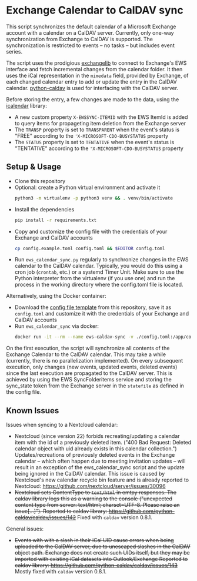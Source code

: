 # Exchange Calendar to CalDAV sync

This script synchronizes the default calendar of a Microsoft Exchange account with a calendar on a CalDAV server.
Currently, only one-way synchronization from Exchange to CalDAV is supported.
The synchronization is restricted to events – no tasks – but includes event series.

The script uses the prodigious [exchangelib](https://github.com/ecederstrand/exchangelib) to connect to Exchange's EWS interface and fetch incremental changes from the calendar folder.
It then uses the iCal representation in the `mimedata` field, provided by Exchange, of each changed calendar entry to add or update the entry in the CalDAV calendar.
[python-caldav](https://github.com/python-caldav/caldav) is used for interfacing with the CalDAV server.

Before storing the entry, a few changes are made to the data, using the [icalendar](https://github.com/collective/icalendar) library:

- A new custom property `X-EWSSYNC-ITEMID` with the EWS ItemId is added to query items for propageting item deletion from the Exchange server
- The `TRANSP` property is set to `TRANSPARENT` when the event's status is "FREE" according to the `'X-MICROSOFT-CDO-BUSYSTATUS` property
- The `STATUS` property is set to `TENTATIVE` when the event's status is "TENTATIVE" according to the `'X-MICROSOFT-CDO-BUSYSTATUS` property

## Setup & Usage

- Clone this repository
- Optional: create a Python virtual environment and activate it
  ```bash
  python3 -m virtualenv -p python3 venv && . venv/bin/activate
  ```
- Install the dependencies
  ```bash
  pip install -r requirements.txt
  ```
- Copy and customize the config file with the credentials of your Exchange and CalDAV accounts
  ```bash
  cp config.example.toml config.toml && $EDITOR config.toml
  ``` 
- Run `ews_calendar_sync.py` regularly to synchronize changes in the EWS calendar to the CalDAV calendar.
  Typically, you would do this using a cron job (`crontab`, etc.) or a systemd Timer Unit.
  Make sure to use the Python interpreter from the virtualenv (if you use one) and run the process in the working directory where the config.toml file is located.

Alternatively, using the Docker container:

- Download the [config file template](./config.example.toml) from this repository, save it as `config.toml` and customize it with the credentials of your Exchange and CalDAV accounts
- Run `ews_calendar_sync` via docker:
  ```bash
  docker run -it --rm --name ews-caldav-sync -v ./config.toml:/app/config.toml -v ./syncstate.txt:/app/syncstate.txt ghcr.io/mhthies/ews-caldav-sync:latest
  ```

On the first execution, the script will synchronize all contents of the Exchange Calendar to the CalDAV calendar.
This may take a while (currently, there is no parallelization implemented).
On every subsequent execution, only changes (new events, updated events, deleted events) since the last execution are propagated to the CalDAV server.
This is achieved by using the EWS SyncFolderitems service and storing the sync_state token from the Exchange server in the `statefile` as defined in the config file.

## Known Issues

Issues when syncing to a Nextcloud calendar:
- Nextcloud (since version 22) forbids recreating/updating a calendar item with the id of a previously deleted item.
  ("400 Bad Request: Deleted calendar object with uid already exists in this calendar collection.")
  Updates/recreations of previously deleted events in the Exchange calendar – which often happen due to meeting invitation updates – will result in an exception of the ews_calendar_sync script and the update being ignored in the CalDAV calendar.
  This issue is caused by Nextcloud's new calendar recycle bin feature and is already reported to Nextcloud: https://github.com/nextcloud/server/issues/30096
- ~~Nextcloud sets ContentType to `text/html` in emtpy responses. The caldav library logs this as a warning to the console ("unexpected content type from server: text/html; charset=UTF-8. Please raise an issue[…]").
  Reported to caldav library: https://github.com/python-caldav/caldav/issues/142~~
  Fixed with `caldav` version 0.8.1.

General issues:
- ~~Events with with a slash in their iCal UID cause errors when being uploaded to the CalDAV server, due to unescaped slashes in the CalDAV object path.
  Exchange does not create such UIDs itself, but they may be imported with existing iCal datasets into Outlook/Exchange
  Reported to caldav library: https://github.com/python-caldav/caldav/issues/143~~
  Mostly fixed with `caldav` version 0.8.1.
